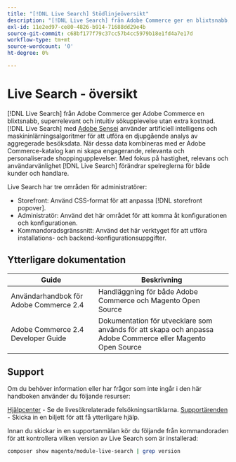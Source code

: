 ```yaml
---
title: "[!DNL Live Search] Stödlinjeöversikt"
description: "[!DNL Live Search] från Adobe Commerce ger en blixtsnabb, superrelevant och intuitiv sökupplevelse."
exl-id: 11e2ed97-ce80-4826-b914-71688dd29e4b
source-git-commit: c68bf177f79c37cc57b4cc5979b18e1fd4a7e17d
workflow-type: tm+mt
source-wordcount: '0'
ht-degree: 0%

---
```


# Live Search - översikt

[!DNL Live Search] från Adobe Commerce ger Adobe Commerce en blixtsnabb, superrelevant och intuitiv sökupplevelse utan extra kostnad. [!DNL Live Search] med [Adobe Sensei](https://www.adobe.com/sensei.html) använder artificiell intelligens och maskininlärningsalgoritmer för att utföra en djupgående analys av aggregerade besöksdata. När dessa data kombineras med er Adobe Commerce-katalog kan ni skapa engagerande, relevanta och personaliserade shoppingupplevelser. Med fokus på hastighet, relevans och användarvänlighet [!DNL Live Search] förändrar spelreglerna för både kunder och handlare.

Live Search har tre områden för administratörer:

* Storefront: Använd CSS-format för att anpassa [!DNL storefront popover].
* Administratör: Använd det här området för att komma åt konfigurationen och konfigurationen.
* Kommandoradsgränssnitt: Använd det här verktyget för att utföra installations- och backend-konfigurationsuppgifter.

## Ytterligare dokumentation

| Guide | Beskrivning |
|--- |--- |
| Användarhandbok för Adobe Commerce 2.4 | Handläggning för både Adobe Commerce och Magento Open Source |
| Adobe Commerce 2.4 Developer Guide | Dokumentation för utvecklare som används för att skapa och anpassa Adobe Commerce eller Magento Open Source |

## Support

Om du behöver information eller har frågor som inte ingår i den här handboken använder du följande resurser:

[Hjälpcenter](https://experienceleague.adobe.com/docs/commerce-knowledge-base/kb/help-center-guide/magento-help-center-user-guide.html#submit-ticket) - Se de livesökrelaterade felsökningsartiklarna.
[Supportärenden](https://experienceleague.adobe.com/docs/commerce-knowledge-base/kb/help-center-guide/magento-help-center-user-guide.html#submit-ticket) - Skicka in en biljett för att få ytterligare hjälp.

Innan du skickar in en supportanmälan kör du följande från kommandoraden för att kontrollera vilken version av Live Search som är installerad:

```bash
composer show magento/module-live-search | grep version
```
